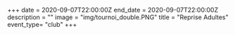 +++
date = 2020-09-07T22:00:00Z
end_date = 2020-09-07T22:00:00Z
description = ""
image = "img/tournoi_double.PNG"
title = "Reprise Adultes"
event_type= "club"
+++
